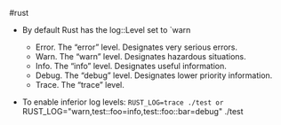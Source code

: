 #rust 

- By default Rust has the log::Level set to `warn
	- Error. The “error” level. Designates very serious errors.
	- Warn. The “warn” level. Designates hazardous situations.
	- Info. The “info” level. Designates useful information.
	- Debug. The “debug” level. Designates lower priority information.
	- Trace. The “trace” level.

- To enable inferior log levels:
	`RUST_LOG=trace ./test
	or
	`RUST_LOG="warn,test::foo=info,test::foo::bar=debug" ./test



